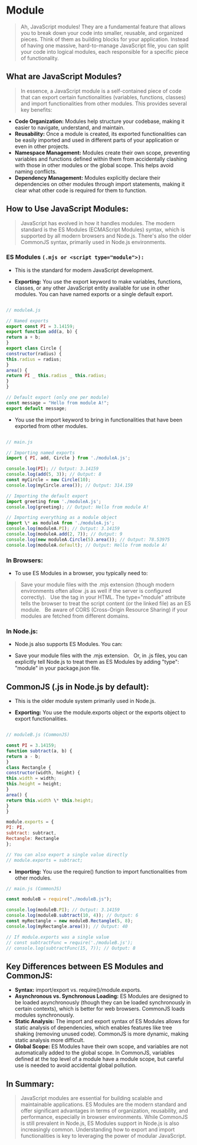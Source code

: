 # Module

> Ah, JavaScript modules! They are a fundamental feature that allows you to break down your code into smaller, reusable, and organized pieces. Think of them as building blocks for your application. Instead of having one massive, hard-to-manage JavaScript file, you can split your code into logical modules, each responsible for a specific piece of functionality.

## What are JavaScript Modules?

> In essence, a JavaScript module is a self-contained piece of code that can export certain functionalities (variables, functions, classes) and import functionalities from other modules. This provides several key benefits:

- **Code Organization:** Modules help structure your codebase, making it easier to navigate, understand, and maintain.
- **Reusability:** Once a module is created, its exported functionalities can be easily imported and used in different parts of your application or even in other projects.
- **Namespace Management:** Modules create their own scope, preventing variables and functions defined within them from accidentally clashing with those in other modules or the global scope. This helps avoid naming conflicts.
- **Dependency Management:** Modules explicitly declare their dependencies on other modules through import statements, making it clear what other code is required for them to function.

## How to Use JavaScript Modules:

> JavaScript has evolved in how it handles modules. The modern standard is the ES Modules (ECMAScript Modules) syntax, which is supported by all modern browsers and Node.js. There's also the older CommonJS syntax, primarily used in Node.js environments.

### ES Modules `(.mjs or <script type="module">):`

- This is the standard for modern JavaScript development.

- **Exporting:** You use the export keyword to make variables, functions, classes, or any other JavaScript entity available for use in other modules. You can have named exports or a single default export.

```js

// moduleA.js

// Named exports
export const PI = 3.14159;
export function add(a, b) {
return a + b;
}
export class Circle {
constructor(radius) {
this.radius = radius;
}
area() {
return PI _ this.radius _ this.radius;
}
}

// Default export (only one per module)
const message = "Hello from module A!";
export default message;
```

- You use the import keyword to bring in functionalities that have been exported from other modules.

```js

// main.js

// Importing named exports
import { PI, add, Circle } from './moduleA.js';

console.log(PI); // Output: 3.14159
console.log(add(5, 3)); // Output: 8
const myCircle = new Circle(10);
console.log(myCircle.area()); // Output: 314.159

// Importing the default export
import greeting from './moduleA.js';
console.log(greeting); // Output: Hello from module A!

// Importing everything as a module object
import \* as moduleA from './moduleA.js';
console.log(moduleA.PI); // Output: 3.14159
console.log(moduleA.add(2, 7)); // Output: 9
console.log(new moduleA.Circle(5).area()); // Output: 78.53975
console.log(moduleA.default); // Output: Hello from module A!
```

### In Browsers:

- To use ES Modules in a browser, you typically need to:

> Save your module files with the .mjs extension (though modern environments often allow .js as well if the server is configured correctly).  
> Use the <script type="module" src="./main.js"></script> tag in your HTML. The type="module" attribute tells the browser to treat the script content (or the linked file) as an ES module.  
> Be aware of CORS (Cross-Origin Resource Sharing) if your modules are fetched from different domains.

### In Node.js:

- Node.js also supports ES Modules. You can:

- Save your module files with the .mjs extension.  
  Or, in .js files, you can explicitly tell Node.js to treat them as ES Modules by adding "type": "module" in your package.json file.

## CommonJS (.js in Node.js by default):

- This is the older module system primarily used in Node.js.

- **Exporting:** You use the module.exports object or the exports object to export functionalities.

```js

// moduleB.js (CommonJS)

const PI = 3.14159;
function subtract(a, b) {
return a - b;
}
class Rectangle {
constructor(width, height) {
this.width = width;
this.height = height;
}
area() {
return this.width \* this.height;
}
}

module.exports = {
PI: PI,
subtract: subtract,
Rectangle: Rectangle
};

// You can also export a single value directly
// module.exports = subtract;
```

- **Importing:** You use the require() function to import functionalities from other modules.

```js
// main.js (CommonJS)

const moduleB = require("./moduleB.js");

console.log(moduleB.PI); // Output: 3.14159
console.log(moduleB.subtract(10, 4)); // Output: 6
const myRectangle = new moduleB.Rectangle(5, 8);
console.log(myRectangle.area()); // Output: 40

// If module.exports was a single value
// const subtractFunc = require('./moduleB.js');
// console.log(subtractFunc(15, 7)); // Output: 8
```

## Key Differences between ES Modules and CommonJS:

- **Syntax:** import/export vs. require()/module.exports.
- **Asynchronous vs. Synchronous Loading:** ES Modules are designed to be loaded asynchronously (though they can be loaded synchronously in certain contexts), which is better for web browsers. CommonJS loads modules synchronously.
- **Static Analysis:** The import and export syntax of ES Modules allows for static analysis of dependencies, which enables features like tree shaking (removing unused code). CommonJS is more dynamic, making static analysis more difficult.
- **Global Scope:** ES Modules have their own scope, and variables are not automatically added to the global scope. In CommonJS, variables defined at the top level of a module have a module scope, but careful use is needed to avoid accidental global pollution.

## In Summary:

> JavaScript modules are essential for building scalable and maintainable applications. ES Modules are the modern standard and offer significant advantages in terms of organization, reusability, and performance, especially in browser environments. While CommonJS is still prevalent in Node.js, ES Modules support in Node.js is also increasingly common. Understanding how to export and import functionalities is key to leveraging the power of modular JavaScript.
